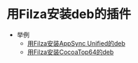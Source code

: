 # 用Filza安装deb的插件

* 举例
  * [用Filza安装AppSync Unified的deb](../../../codesign/appsync_unified/installing/filza_install.md)
  * [用Filza安装CocoaTop64的deb](../../../process/cocoatop64/rootful/installing.md)
